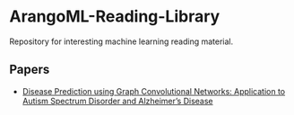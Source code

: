 # ArangoML-Reading-Library
Repository for interesting machine learning reading material.


## Papers

* [Disease Prediction using Graph Convolutional Networks:
Application to Autism Spectrum Disorder and Alzheimer’s Disease](https://arxiv.org/pdf/1806.01738.pdf)
